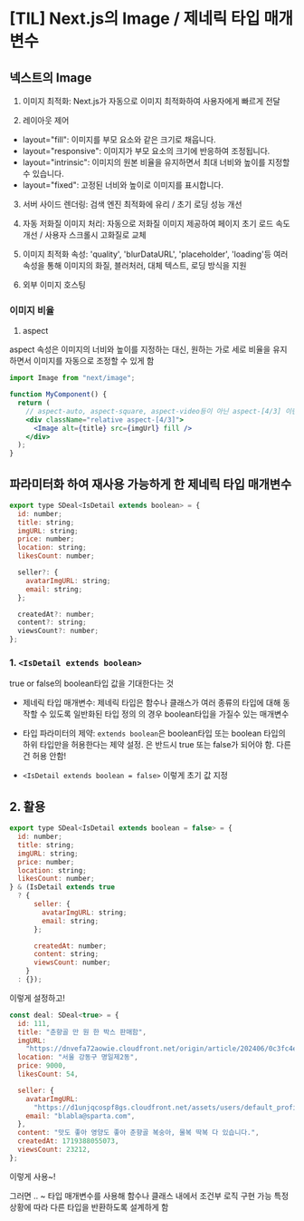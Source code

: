 # [TIL] Next.js의 Image / 제네릭 타입 매개변수

## 넥스트의 Image

1. 이미지 최적화: Next.js가 자동으로 이미지 최적화하여 사용자에게 빠르게 전달

2. 레이아웃 제어

- layout="fill": 이미지를 부모 요소와 같은 크기로 채웁니다.
- layout="responsive": 이미지가 부모 요소의 크기에 반응하여 조정됩니다.
- layout="intrinsic": 이미지의 원본 비율을 유지하면서 최대 너비와 높이를 지정할 수 있습니다.
- layout="fixed": 고정된 너비와 높이로 이미지를 표시합니다.

3. 서버 사이드 렌더링: 검색 엔진 최적화에 유리 / 초기 로딩 성능 개선

4. 자동 저화질 이미지 처리: 자동으로 저화질 이미지 제공하여 페이지 초기 로드 속도 개선 / 사용자 스크롤시 고화질로 교체

5. 이미지 최적화 속성: 'quality', 'blurDataURL', 'placeholder', 'loading'등 여러 속성을 통해 이미지의 화질, 블러처러, 대체 텍스트, 로딩 방식을 지원

6. 외부 이미지 호스팅

### 이미지 비율

1. aspect

aspect 속성은 이미지의 너비와 높이를 지정하는 대신, 원하는 가로 세로 비율을 유지하면서 이미지를 자동으로 조정할 수 있게 함

```jsx
import Image from "next/image";

function MyComponent() {
  return (
    // aspect-auto, aspect-square, aspect-video등이 아닌 aspect-[4/3] 이런식으로 원하는 비율로도 지정 가능.
    <div className="relative aspect-[4/3]">
      <Image alt={title} src={imgUrl} fill />
    </div>
  );
}
```

## 파라미터화 하여 재사용 가능하게 한 제네릭 타입 매개변수

```jsx
export type SDeal<IsDetail extends boolean> = {
  id: number;
  title: string;
  imgURL: string;
  price: number;
  location: string;
  likesCount: number;

  seller?: {
    avatarImgURL: string;
    email: string;
  };

  createdAt?: number;
  content?: string;
  viewsCount?: number;
};
```

### 1. `<IsDetail extends boolean>`

true or false의 boolean타입 값을 기대한다는 것

- 제네릭 타입 매개변수: 제네릭 타입은 함수나 클래스가 여러 종류의 타입에 대해 동작할 수 있도록 일반화된 타입 정의
  <IsDetail>의 경우 boolean타입을 가질수 있는 매개변수

- 타입 파라미터의 제약: `extends boolean`은 boolean타입 또는 boolean 타입의 하위 타입만을 허용한다는 제약 설정. <IsDetail>은 반드시 true 또는 false가 되어야 함. 다른건 허용 안함!

- `<IsDetail extends boolean = false>` 이렇게 초기 값 지정

## 2. 활용

```jsx
export type SDeal<IsDetail extends boolean = false> = {
  id: number;
  title: string;
  imgURL: string;
  price: number;
  location: string;
  likesCount: number;
} & (IsDetail extends true
  ? {
      seller: {
        avatarImgURL: string;
        email: string;
      };

      createdAt: number;
      content: string;
      viewsCount: number;
    }
  : {});
```

이렇게 설정하고!

```jsx
const deal: SDeal<true> = {
  id: 111,
  title: "춘향골 만 원 한 박스 판매함",
  imgURL:
    "https://dnvefa72aowie.cloudfront.net/origin/article/202406/0c3fc4e63d2251a9348b80ddd5a087918089f7b02ec374e49cf9c87a4461fde9_0.webp?f=webp&q=95&s=1440x1440&t=inside",
  location: "서울 강동구 명일제2동",
  price: 9000,
  likesCount: 54,

  seller: {
    avatarImgURL:
      "https://d1unjqcospf8gs.cloudfront.net/assets/users/default_profile_80-c649f052a34ebc4eee35048815d8e4f73061bf74552558bb70e07133f25524f9.png",
    email: "blabla@sparta.com",
  },
  content: "맛도 좋아 영양도 좋아 춘향골 복숭아, 물복 딱복 다 있습니다.",
  createdAt: 1719388055073,
  viewsCount: 23212,
};
```

이렇게 사용~!

그러면 .. ~ 타입 매개변수를 사용해 함수나 클래스 내에서 조건부 로직 구현 가능
특정 상황에 따라 다른 타입을 반환하도록 설계하게 함
